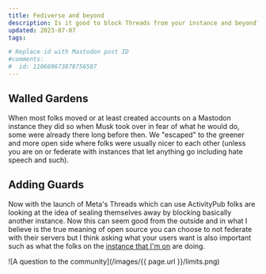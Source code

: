 ```yaml
---
title: Fediverse and beyond
description: Is it good to block Threads from your instance and beyond?
updated: 2023-07-07
tags: 

# Replace id with Mastodon post ID
#comments:
#  id: 110669673878756587
---
```


## Walled Gardens

When most folks moved or at least created accounts on a Mastodon instance they did so when Musk took over in fear of what he would do, some were already there long before then. We "escaped" to the greener and more open side where folks were usually nicer to each other (unless you are on or federate with instances that let anything go including hate speech and such). 

## Adding Guards

Now with the launch of Meta's Threads which can use ActivityPub folks are looking at the idea of sealing themselves away by blocking basically another instance. Now this can seem good from the outside and in what I believe is the true meaning of open source you can choose to not federate with their servers but I think asking what your users want is also important such as what the folks on the [instance that I'm on](https://creatorstudio.space/@sysop/110667902051590789) are doing. 

![A question to the community](/images/{{ page.url }}/limits.png)


